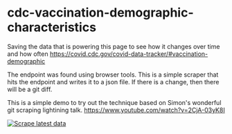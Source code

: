 # cdc-vaccination-demographic-characteristics

Saving the data that is powering this page to see how it changes over time and how often
https://covid.cdc.gov/covid-data-tracker/#vaccination-demographic

The endpoint was found using browser tools. This is a simple scraper that hits the endpoint and writes it to a json file. If there is a change, then there will be a git diff.

This is a simple demo to try out the technique based on Simon's wonderful git scraping lightining talk.
https://www.youtube.com/watch?v=2CjA-03yK8I


[![Scrape latest data](https://github.com/codecreative/cdc-vaccination-demographic-characteristics/actions/workflows/scrape.yml/badge.svg)](https://github.com/codecreative/cdc-vaccination-demographic-characteristics/actions/workflows/scrape.yml)
